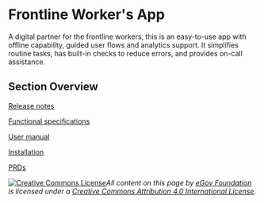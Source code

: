 # Frontline Worker's App

A digital partner for the frontline workers, this is an easy-to-use app with offline capability, guided user flows and analytics support. It simplifies routine tasks, has built-in checks to reduce errors, and provides on-call assistance.

## Section Overview

[Release notes](../release-notes/)

[Functional specifications](../functional-specifications.md)

[User manual](../../hcm-app-user-manual/)

[Installation](../../setup/)

[PRDs](../../../community/products-requirement-documents-prds/)



[![Creative Commons License](https://i.creativecommons.org/l/by/4.0/80x15.png)_​_](http://creativecommons.org/licenses/by/4.0/)_All content on this page by_ [_eGov Foundation_](https://egov.org.in/) _is licensed under a_ [_Creative Commons Attribution 4.0 International License_](http://creativecommons.org/licenses/by/4.0/)_._
